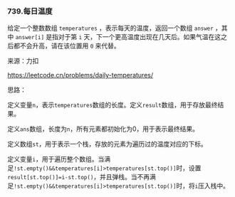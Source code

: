### 739.每日温度

给定一个整数数组 `temperatures` ，表示每天的温度，返回一个数组 `answer` ，其中 `answer[i]` 是指对于第 `i` 天，下一个更高温度出现在几天后。如果气温在这之后都不会升高，请在该位置用 `0` 来代替。

来源：力扣

https://leetcode.cn/problems/daily-temperatures/





思路：

​		定义变量`n`，表示`temperatures`数组的长度。定义`result`数组，用于存放最终结果。

​		定义`ans`数组，长度为`n`，所有元素都初始化为0，用于表示最终结果。

​		定义数组`st`，用于表示一个栈，存放的元素为遍历过的温度对应的下标。

​		定义变量`i`，用于遍历整个数组。当满足`!st.empty()&&temperatures[i]>temperatures[st.top()]`时，设置`result[st.top()]=i-st.top()`，并且弹栈。当不再满足`!st.empty()&&temperatures[i]>temperatures[st.top()]`时，将`i`压入栈中。